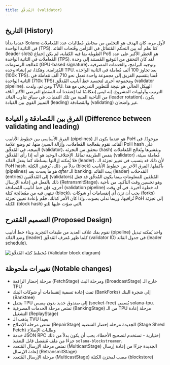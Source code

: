 ```yaml
---
title: المُدقّق (validator)
---
```


## التاريخ (History)

عندما بدأنا Solana لأول مرة، كان الهدف هو التخلص من مخاطر مُطالبات عدد المُعاملات في الثانية الواحدة (TPS). كنا نعلم أنه بين التحكم المُتفائل في التزامن وفُتحات القائد (leader slots) الطويلة بما فيه الكفاية، لم يكن إجماع PoS هو الخطر الأكبر على عدد المُعاملات في الثانية الواحدة (TPS). لقد كان التحقق من التوقيع المُستند إلى وحدة مُعالجة الرسومات (GPU-based signature)، وتوجيه البرامج، والخدمات المصرفية المُتزامنة. وهكذا، تم إنشاء وحدة TPU. بعد تجاوز 100 ألف مُعاملة في الثانية الواحدة (100k TPS)، قُمنا بتقسيم الفريق إلى مجموعة واحدة تعمل نحو 710 ألف مُعاملة في الثانية الواحدة (710k TPS) ومجموعة أخرى لتجسيد خط أنابيب المُدقّق (validator pipeline). ومن ثم، ولدت TVU. الهيكل الحالي هو نتيجة للتطوير التدريجي مع هذا الترتيب وأولويات المشروع. إنه ليس إنعكاسًا لما إعتقدنا أنه المقطع العرضي الأكثر أناقة من الناحية الفنية من تلك التقنيات. في سياق تناوب القائد (leader rotation)، يكون التمييز القوي بين القيادة (leading) والمُصادقة (validating) غير واضحان.

## الفرق بين المُصادقة و القيادة (Difference between validating and leading)

الفرق الأساسي بين خطوط الأنابيب (pipelines) هو عندما يكون الـ PoH موجودًا. في القائد، نقوم بمُعالجة المُعاملات، وإزالة السيئ منها، ثم وضع علامة PoH hash على النتيجة. في المُدقّق (validator)، نتحقق من التجزئة (hash) ونقشرها ونُعالج المُعاملات بنفس الطريقة تمامًا. الإختلاف الوحيد هو أنه إذا رأى المُدقّق (validator) مُعاملة سيئة، فلا يُمكنه إزالتها ببساطة كما يفعل القائد (leader)، لأن ذلك قد يتسبب في تغيير تجزئة الـ PoH hash. بدلاً من ذلك، يُرفض الكتلة (block) بأكملها. الفرق الآخر بين خطوط الأنابيب (pipelines) هو ما يحدث بعد _after_ الـ banking. يبث القائد (leader) المُدخلات (entries) إلى المُدقّقين (validators) المُتلقين للمعلومات بينما يكون المُدقّق قد فعل ذلك بالفعل في إعادة الإرسال (RetransmitStage)، وهو تحسين وقت التأكيد. من ناحية أخرى، فإن خط أنابيب المُصادقة (validation pipeline) له خطوة أخيرة. في أي وقت تنتهي فيه من ممُعالجة كتلة (block)، يجب أن تزن أي إنقسامات أو شوكات (forks) تُراقبها، وربما تدلي بصوت، وإذا كان الأمر كذلك، فقُم بإعادة تعيين تجزئة PoH إلى تجزئة الكتلة (block hash) التي صوّت عليها للتو.

## التصميم المُقترح (Proposed Design)

نقوم بفك غلاف العديد من طبقات التجريد وبناء خط أنابيب (pipeline) واحد يُمكنه تبديل وضع القائد (leader) كلما ظهر مُعرف المُدقّق (validator ID) في جدول القائد (leader schedule).

![مُخطط كتلة المُدقّق (Validator block diagram)](/img/validator-proposal.svg)

## تغييرات ملحوظة (Notable changes)

- مرحلة إحضار الرافعة (FetchStage) ومرحلة البث (BroadcastStage) خارج الـ TPU
- تمت إعادة تسمية إنقسامات أو شوكات البنك (BankForks) إلى شجرة البنك (Banktree)
- ينتقل TPU إلى صندوق جديد بدون مِقبس (socket-free) يُسمى solana-tpu.
- تمتص مرحلة الخدمات المصرفية (BankingStage) من الـ TPU مرحلة إعادة التشغيل (ReplayStage)
- يذهب الـ TVU بعيدا
- تمتص مرحلة الإصلاح (RepairStage) الجديدة مرحلة إحضار الشضية (Stage Shred Fetch) وطلبات الإصلاح
- خدمة JSON RPC إختيارية - تستخدم لتصحيح الأخطاء. يجب أن يكون بدلاً من ذلك جزءًا من ملف مُنفصل قابل للتنفيذ `solana-blockstreamer`.
- تمتص مرحلة الإرسال المُتعدد (MulticastStage) الجديدة جزءًا من إعادة إرسال إعادة الإرسال (RetransmitStage)
- مرحلة الإرسال المُتعدد (MulticastStage) مصب لمخزن الكتلة (blockstore)
